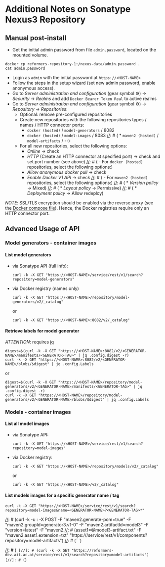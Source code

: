 # Additional Notes on Sonatype Nexus3 Repository

## Manual post-install

+ Get the initial admin password from file `admin.password`, located on the mounted volume.
```
docker cp reformers-repository-1:/nexus-data/admin.password .
cat admin.password
```
+ Login as `admin` with the initial password at `https://<HOST-NAME>`
+ Follow the steps in the setup wizard (set new admin password, enable anonymous access).
+ Go to _Server administration and configuration_ (gear symbol ⚙️) &rarr; _Security_ &rarr; _Realms_ and add `Docker Bearer Token Real` to active realms
+ Go to _Server administration and configuration_ (gear symbol ⚙️) &rarr; _Repository_ &rarr; _Repositories_:
  - Optional: remove pre-configured repositories
  - Create new repositories with the following repositories types / names / HTTP connector ports:
    * `docker (hosted)` / `model-generators` / 8082
    * `docker (hosted)` / `model-images` / 8083
[//]: # (    * `maven2 (hosted)` / `model-artifacts` / --)
  - For all new repositories, select the following options:
    * _Online_ &rarr; check
    * _HTTP_ (Create an HTTP connector at specified port) &rarr; check and set port number (see above)
[//]: # (  - For `docker (hosted)` repositories, select the following options:)
    * _Allow anonymous docker pull_ &rarr; check
    * _Enable Docker V1 API_ &rarr; check
[//]: # (  - For `maven2 (hosted)` repositories, select the following options:)
[//]: # (    * _Version policy_ &rarr; Mixed)
[//]: # (    * _Layout policy_ &rarr; Permissive)
[//]: # (    * _Deployment policy_ &rarr; Allow redeploy)

*NOTE*:
SSL/TLS encryption should be enabled via the reverse proxy (see the [Docker compose file](../docker-compose.yml)).
Hence, the Docker registries require only an HTTP connector port.

## Advanced Usage of API

### Model generators - container images

#### List model generators

+ via Sonatype API (full info):
  ```
  curl -k -X GET "https://<HOST-NAME>/service/rest/v1/search?repository=model-generators"
  ```
+ via Docker registry (names only)
  ```
  curl -k -X GET "https://<HOST-NAME>/repository/model-generators/v2/_catalog"
  ```
  or
  ```
  curl -k -X GET "https://<HOST-NAME>:8082/v2/_catalog"
  ```

#### Retrieve labels for model generator

_ATTENTION_: requires [jq](https://jqlang.github.io/jq/download/)

```
digest=$(curl -k -X GET "https://<HOST-NAME>:8082/v2/<GENERATOR-NAME>/manifests/<GENERATOR-TAG>" | jq .config.digest -r)
curl -k -X GET "https://<HOST-NAME>:8082/v2/<GENERATOR-NAME>/blobs/$digest" | jq .config.Labels
```
or
```
digest=$(curl -k -X GET "https://<HOST-NAME>/repository/model-generators/v2/<GENERATOR-NAME>/manifests/<GENERATOR-TAG>" | jq .config.digest -r)
curl -k -X GET "https://<HOST-NAME>/repository/model-generators/v2/<GENERATOR-NAME>/blobs/$digest" | jq .config.Labels
```

### Models - container images

#### List all model images

+ via Sonatype API:
  ```
  curl -k -X GET "https://<HOST-NAME>/service/rest/v1/search?repository=model-images"
  ```
+ via Docker registry:
  ```
  curl -k -X GET "https://<HOST-NAME>/repository/models/v2/_catalog"
  ```
  or
  ```
  curl -k -X GET "https://<HOST-NAME>/v2/_catalog"
  ```

#### List models images for a specific generator name / tag

```
curl -k -X GET "https://<HOST-NAME>/service/rest/v1/search?repository=model-images&name=<GENERATOR-NAME>?<GENERATOR-TAG>*"
```

[//]: # (### Models - build artifacts)

[//]: # (#### Upload)

[//]: # (```)
[//]: # (curl -k -u <USER>:<PWD> -X POST -F "maven2.generate-pom=true" -F "maven2.groupId=generator3.v1-0" -F "maven2.artifactId=model3" -F "version=latest" -F "maven2.[//]: # (asset1=@model3-artifact.txt" -F "maven2.asset1.extension=txt" "https://<HOST-NAME>/service/rest/v1/components?repository=model-artifacts")
[//]: # (```)

[//]: # (#### Download)

[//]: # (```)
[//]: # (curl -k -X GET https://reformers-dev.ait.ac.at/repository/model-artifacts/generator3/v1-0/model3/latest/model3-latest.txt)
[//]: # (```)


[//]: # (#### List artifacts)

[//]: # (List artifacts, including POM files and hashes:)
[//]: # (```
[//]: # (curl -k -X GET "https://reformers-dev.ait.ac.at/service/rest/v1/search?repository=model-artifacts")
[//]: # (```)

[//]: # (#### List artifacts with specific file extension)

[//]: # (```)
[//]: # (curl -k -X GET "https://reformers-dev.ait.ac.at/service/rest/v1/search/assets?repository=model-artifacts&maven.extension=txt")
[//]: # (```)
